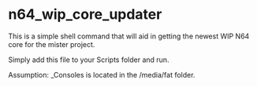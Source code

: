 # n64_wip_core_updater

This is a simple shell command that will aid in getting the newest WIP N64 core for the mister project.  

Simply add this file to your Scripts folder and run. 

Assumption:
_Consoles is located in the /media/fat folder.
